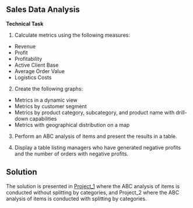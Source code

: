 ## Sales Data Analysis

<b>Technical Task</b>

1. Calculate metrics using the following measures:
- Revenue
- Profit
- Profitability
- Active Client Base
- Average Order Value
- Logistics Costs

2. Create the following graphs:
- Metrics in a dynamic view
- Metrics by customer segment
- Metrics by product category, subcategory, and product name with drill-down capabilities
- Metrics with geographical distribution on a map

3. Perform an ABC analysis of items and present the results in a table.
  
4. Display a table listing managers who have generated negative profits and the number of orders with negative profits.


## Solution
The solution is presented in [Project_1](https://github.com/yanicen1/Sales_Data_Analysis/blob/main/Project_(ABC_without_categories).pbix) where the ABC analysis of items is conducted without splitting by categories, and Project_2 where the ABC analysis of items is conducted with splitting by categories.
